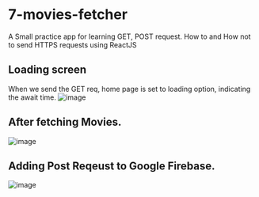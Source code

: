 # 7-movies-fetcher

A Small practice app for learning GET, POST request. How to and How not to send HTTPS requests using ReactJS


## Loading screen 
When we send the GET req, home page is set to loading option, indicating the await time. 
![image](https://user-images.githubusercontent.com/77494053/229332219-26cf02d6-c62a-4d48-9ec3-790522d299f4.png)



## After fetching Movies.
![image](https://user-images.githubusercontent.com/77494053/229332230-89c556a6-c30f-46ec-9809-29817d3540d3.png)



## Adding Post Reqeust to Google Firebase. 

![image](https://user-images.githubusercontent.com/77494053/229332189-121c43b0-8477-4fa6-a07d-40018fa14477.png)

